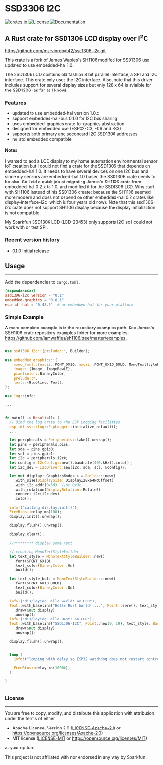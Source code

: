# SSD3306 I2C &emsp; 
[![crates.io](https://img.shields.io/crates/v/ssd1306-i2c)](https://crates.io/crates/ssd1306-i2c)
[![License](https://img.shields.io/badge/license-MIT%2FApache--2.0-blue.svg)](https://github.com/marvinrobot42/ssd1306-i2c)
[![Documentation](https://docs.rs/ssd1306-i2c/badge.svg)](https://docs.rs/ssd1306-i2c)

## A Rust crate for SSD1306 LCD display over I<sup>2</sup>C 

<https://github.com/marvinrobot42/ssd1306-i2c.git>

[ssd1306]: https://www.digikey.com/htmldatasheets/production/2047793/0/0/1/ssd1306.html#pf13

This crate is a fork of James Waples's SH1106 modifed for SSD1306 use updated to use embedded-hal 1.0.

The SSD1306 LCD contains old fashion 8 bit parallel interface, a SPI and I2C interface.  This crate
only uses the I2C interface.  Also, note that this driver includes support for several display sizes 
but only 128 x 64 is avialble for the SSD1306 (as far as I know).


### Features

- updated to use embedded-hal version 1.0.x
- support embedded-hal-bus 0.1.0 for I2C bus sharing
- uses embedded-graphics crate for graphics abstraction
- designed for embedded use (ESP32-C3, -C6 and -S3)
- supports both primary and secondard I2C SSD1306 addresses
- no_std embedded compatible

  

#### Notes

I wanted to add a LCD display to my home automation environmental sensor IoT creation but I could not
find a crate for the SSD1306 that depends on embedded-hal 1.0.  It needs to have several devices on one
I2C bus and since my sensors are embedded-hal 1.0 based the SSD1306 crate needs to be also.  So I did a
quick job of migrating James's SH1106 crate from embedded-hal 0.2.x to 1.0, and modified it for the SSD1306 LCD.  Why start with SH1106 instead of his SSD1306 create: because the SH1106 seemed more modern and does not depend on other embedded-hal 0.2 crates like display-interface-i2c (which is four years old now).  Note that this ssd1306-i2c crate does not support SH1106 display because the display initialization is not compatible.

My Sparkfun SSD1306 LCD (LCD-23453) only supports I2C so I could not work with or test SPI.

### Recent version history
  - 0.1.0  Initial release


## Usage
----

Add the dependencies to `Cargo.toml`.

~~~~toml
[dependencies]
ssd1306-i2c version = "0.1"
embedded-graphics = "0.8.1" 
esp-idf-hal = "0.43.0"  # an embedded-hal for your platform
~~~~
 


### Simple Example

A more complete example is in the repository examples path.  See James's SSH1106 crate repository
examples folder for more examples: https://github.com/jamwaffles/sh1106/tree/master/examples.

~~~~rust

use ssd1306_i2c::{prelude::*, Builder}; 

use embedded_graphics::{
    mono_font::{ascii::FONT_6X10, ascii::FONT_6X13_BOLD, MonoTextStyleBuilder},
    image::{Image, ImageRawLE},
    pixelcolor::BinaryColor,
    prelude::*,
    text::{Baseline, Text},
};

use log::info;

...


fn main() -> Result<()> {
  // Bind the log crate to the ESP Logging facilities
  esp_idf_svc::log::EspLogger::initialize_default();
  ...

  let peripherals = Peripherals::take().unwrap();
  let pins = peripherals.pins;
  let sda = pins.gpio0;
  let scl = pins.gpio1;
  let i2c = peripherals.i2c0;
  let config = I2cConfig::new().baudrate(400.kHz().into());
  let i2c_dev = I2cDriver::new(i2c, sda, scl, &config)?;

  let mut display: GraphicsMode<_> = Builder::new()
    .with_size(DisplaySize::Display128x64NoOffset)
    .with_i2c_addr(0x3d)  //or 0x3c
    .with_rotation(DisplayRotation::Rotate0)
    .connect_i2c(i2c_dev)
    .into();

  info!("calling display.init()");
  FreeRtos::delay_ms(100);
  display.init().unwrap();

  display.flush().unwrap();
 
  display.clear();

  //********* display some text

  // creating MonoTextStyleBuilder
  let text_style = MonoTextStyleBuilder::new()
    .font(&FONT_6X10)
    .text_color(BinaryColor::On)
    .build();

  let text_style_bold = MonoTextStyleBuilder::new()
    .font(&FONT_6X13_BOLD)
    .text_color(BinaryColor::On)
    .build();

  info!("displaying Hello world! on LCD");
  Text::with_baseline("Hello Rust World!....", Point::zero(), text_style_bold, Baseline::Top)
    .draw(&mut display)
    .unwrap();
  info!("displaying Hello Rust! on LCD");
  Text::with_baseline("SSD1306-I2C", Point::new(0, 19), text_style, Baseline::Top)
    .draw(&mut display)
    .unwrap();

  display.flush().unwrap();


  loop {
    info!("looping with delay so ESP32 watchdog does not restart controller");

    FreeRtos::delay_ms(10000);
  }

}
    
~~~~


### License
----

You are free to copy, modify, and distribute this application with attribution under the terms of either

 * Apache License, Version 2.0
   ([LICENSE-Apache-2.0](./LICENSE-Apache-2.0) or <https://opensource.org/licenses/Apache-2.0>)
 * MIT license
   ([LICENSE-MIT](./LICENSE-MIT) or <https://opensource.org/licenses/MIT>)

at your option.

This project is not affiliated with nor endorsed in any way by Sparkfun.
